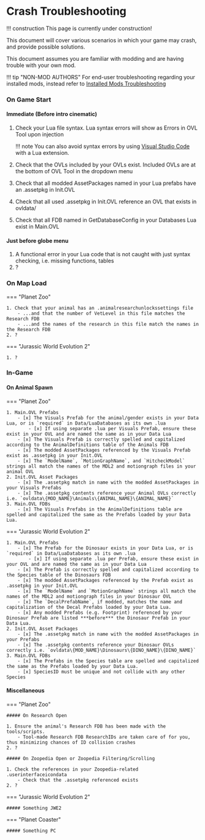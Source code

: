 # Crash Troubleshooting

!!! construction
    This page is currently under construction!

This document will cover various scenarios in which your game may crash, and provide possible solutions.

This document assumes you are familiar with modding and are having trouble with your own mod.

!!! tip "NON-MOD AUTHORS"
    For end-user troubleshooting regarding your installed mods, instead refer to [Installed Mods Troubleshooting](Installed-Mods-Troubleshooting.md)

### On Game Start

#### Immediate (Before intro cinematic)

1. Check your Lua file syntax. Lua syntax errors will show as Errors in OVL Tool upon injection

    !!! note
        You can also avoid syntax errors by using [Visual Studio Code](https://code.visualstudio.com/) with a Lua extension.

2. Check that the OVLs included by your OVLs exist. Included OVLs are at the bottom of OVL Tool in the dropdown menu
3. Check that all modded AssetPackages named in your Lua prefabs have an .assetpkg in Init.OVL
4. Check that all used .assetpkg in Init.OVL reference an OVL that exists in ovldata/
5. Check that all FDB named in GetDatabaseConfig in your Databases Lua exist in Main.OVL

#### Just before globe menu

1. A functional error in your Lua code that is not caught with just syntax checking, i.e. missing functions, tables
2. ?

### On Map Load

=== "Planet Zoo"

    1. Check that your animal has an .animalresearchunlockssettings file
        - ...and that the number of VetLevel in this file matches the Research FDB
        - ...and the names of the research in this file match the names in the Research FDB
    2. ?

=== "Jurassic World Evolution 2"

    1. ?

### In-Game

#### On Animal Spawn

=== "Planet Zoo"

    1. Main.OVL Prefabs
        - [x] The Visuals Prefab for the animal/gender exists in your Data Lua, or is `required` in Data/LuaDatabases as its own .lua
            - [x] If using separate .lua per Visuals Prefab, ensure these exist in your OVL and are named the same as in your Data Lua
        - [x] The Visuals Prefab is correctly spelled and capitalized according to the AnimalDefinitions table of the Animals FDB
        - [x] The modded AssetPackages referenced by the Visuals Prefab exist as .assetpkg in your Init.OVL
        - [x] The `ModelName`, `MotionGraphName`, and `HitcheckModel` strings all match the names of the MDL2 and motiongraph files in your animal OVL
    2. Init.OVL Asset Packages
        - [x] The .assetpkg match in name with the modded AssetPackages in your Visuals Prefabs
        - [x] The .assetpkg contents reference your Animal OVLs correctly i.e. `ovldata\{MOD_NAME}\Animals\{ANIMAL_NAME}\{ANIMAL_NAME}`
    3. Main.OVL FDBs
        - [x] The Visuals Prefabs in the AnimalDefinitions table are spelled and capitalized the same as the Prefabs loaded by your Data Lua.

=== "Jurassic World Evolution 2"

    1. Main.OVL Prefabs
        - [x] The Prefab for the Dinosaur exists in your Data Lua, or is `required` in Data/LuaDatabases as its own .lua
            - [x] If using separate .lua per Prefab, ensure these exist in your OVL and are named the same as in your Data Lua
        - [x] The Prefab is correctly spelled and capitalized according to the Species table of the Dinosaurs FDB
        - [x] The modded AssetPackages referenced by the Prefab exist as .assetpkg in your Init.OVL
        - [x] The `ModelName` and `MotionGraphName` strings all match the names of the MDL2 and motiongraph files in your Dinosaur OVL
        - [x] The `DecalPrefabName`, if modded, matches the name and capitalization of the Decal Prefabs loaded by your Data Lua.
        - [x] Any modded Prefabs (e.g. Footprint) referenced by your Dinosaur Prefab are listed ***before*** the Dinosaur Prefab in your Data Lua.
    2. Init.OVL Asset Packages
        - [x] The .assetpkg match in name with the modded AssetPackages in your Prefabs
        - [x] The .assetpkg contents reference your Dinosaur OVLs correctly i.e. `ovldata\{MOD_NAME}\Dinosaurs\{DINO_NAME}\{DINO_NAME}`
    3. Main.OVL FDBs
        - [x] The Prefabs in the Species table are spelled and capitalized the same as the Prefabs loaded by your Data Lua.
        - [x] SpeciesID must be unique and not collide with any other Species

#### Miscellaneous

=== "Planet Zoo"

    ##### On Research Open

    1. Ensure the animal's Research FDB has been made with the tools/scripts. 
        - Tool-made Research FDB ResearchIDs are taken care of for you, thus minimizing chances of ID collision crashes
    2. ?

    ##### On Zoopedia Open or Zoopedia Filtering/Scrolling

    1. Check the references in your Zoopedia-related .userinterfaceicondata 
        - Check that the .assetpkg referenced exists
    2. ?

=== "Jurassic World Evolution 2"

    ##### Something JWE2

=== "Planet Coaster"

    ##### Something PC